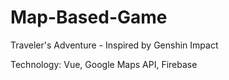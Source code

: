 # Map-Based-Game
Traveler's Adventure - Inspired by Genshin Impact

Technology: Vue, Google Maps API, Firebase

